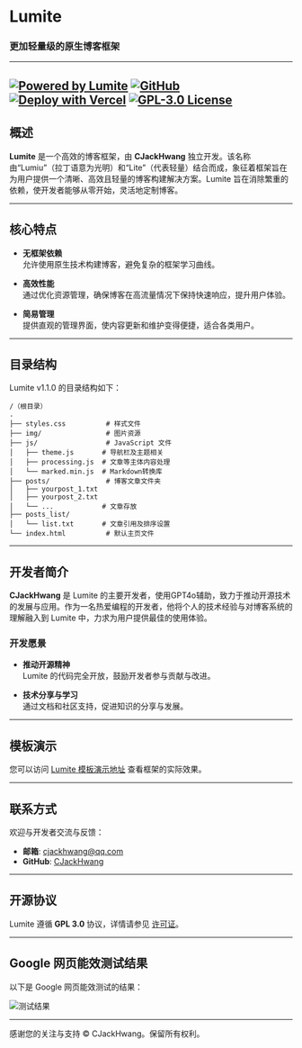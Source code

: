 # Lumite
### 更加轻量级的原生博客框架
---
[![Powered by Lumite](https://img.shields.io/badge/Powered%20by-Lumite-FFFFFF?style=flat)](https://github.com/CJackHwang/Lumite)
[![GitHub](https://img.shields.io/badge/GitHub-CJackHwang-100000?style=flat&logo=github&logoColor=white)](https://github.com/CJackHwang)
[![Deploy with Vercel](https://img.shields.io/badge/Vercel-Deploy-000000?style=flat&logo=vercel)](https://vercel.com)
[![GPL-3.0 License](https://img.shields.io/badge/license-GPL%203.0-blue.svg?style=flat)](https://www.gnu.org/licenses/gpl-3.0.html)
---

## 概述

**Lumite** 是一个高效的博客框架，由 **CJackHwang** 独立开发。该名称由“Lumiu”（拉丁语意为光明）和“Lite”（代表轻量）结合而成，象征着框架旨在为用户提供一个清晰、高效且轻量的博客构建解决方案。Lumite 旨在消除繁重的依赖，使开发者能够从零开始，灵活地定制博客。

---

## 核心特点

- **无框架依赖**  
  允许使用原生技术构建博客，避免复杂的框架学习曲线。

- **高效性能**  
  通过优化资源管理，确保博客在高流量情况下保持快速响应，提升用户体验。

- **简易管理**  
  提供直观的管理界面，使内容更新和维护变得便捷，适合各类用户。

---

## 目录结构

Lumite v1.1.0 的目录结构如下：

```
/（根目录）
.
├── styles.css          # 样式文件
├── img/                # 图片资源
├── js/                 # JavaScript 文件
│   ├── theme.js       # 导航栏及主题相关
│   ├── processing.js  # 文章等主体内容处理
│   └── marked.min.js  # Markdown转换库
├── posts/              # 博客文章文件夹
│   ├── yourpost_1.txt
│   ├── yourpost_2.txt
│   └── ...            # 文章存放
├── posts_list/
│   └── list.txt       # 文章引用及排序设置
└── index.html          # 默认主页文件
```

---

## 开发者简介

**CJackHwang** 是 Lumite 的主要开发者，使用GPT4o辅助，致力于推动开源技术的发展与应用。作为一名热爱编程的开发者，他将个人的技术经验与对博客系统的理解融入到 Lumite 中，力求为用户提供最佳的使用体验。

### 开发愿景

- **推动开源精神**  
  Lumite 的代码完全开放，鼓励开发者参与贡献与改进。

- **技术分享与学习**  
  通过文档和社区支持，促进知识的分享与发展。

---

## 模板演示

您可以访问 [Lumite 模板演示地址](https://lumite-template.cjack.cfd) 查看框架的实际效果。

---

## 联系方式

欢迎与开发者交流与反馈：

- **邮箱**: [cjackhwang@qq.com](mailto:cjackhwang@qq.com)  
- **GitHub**: [CJackHwang](https://github.com/CJackHwang)  

---

## 开源协议

Lumite 遵循 **GPL 3.0** 协议，详情请参见 [许可证](https://github.com/CJackHwang/Lumite/blob/main/LICENSE)。

---

## Google 网页能效测试结果

以下是 Google 网页能效测试的结果：

![测试结果](https://github.com/user-attachments/assets/2332c4d1-4ff8-4018-b3ad-424590aa76bf)

---
感谢您的关注与支持
© CJackHwang。保留所有权利。